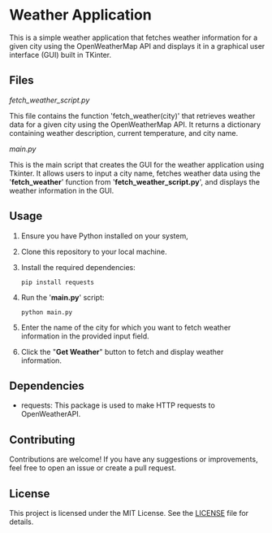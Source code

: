 # Weather Application

This is a simple weather application that fetches weather information for a given city using the
OpenWeatherMap API and displays it in a graphical user interface (GUI) built in TKinter.

## Files

*fetch_weather_script.py*

This file contains the function 'fetch_weather(city)' that retrieves weather data for a given city
using the OpenWeatherMap API. It returns a dictionary containing weather description, current
temperature, and city name.

*main.py*

This is the main script that creates the GUI for the weather application using Tkinter. It allows
users to input a city name, fetches weather data using the '**fetch_weather**' function from 
'**fetch_weather_script.py**', and displays the weather information in the GUI.

## Usage

1. Ensure you have Python installed on your system,
2. Clone this repository to your local machine.
3. Install the required dependencies:

    `pip install requests`

4. Run the '**main.py**' script:

    `python main.py`

5. Enter the name of the city for which you want to fetch weather information in the provided input 
field.

6. Click the  "**Get Weather**" button to fetch and display weather information.

## Dependencies

* requests: This package is used to make HTTP requests to OpenWeatherAPI.

## Contributing 

Contributions are welcome! If you have any suggestions or improvements, feel free to open an
issue or create a pull request.

## License 

This project is licensed under the MIT License. See the [LICENSE](https://www.mit.edu/~amini/LICENSE.md) file for details. 